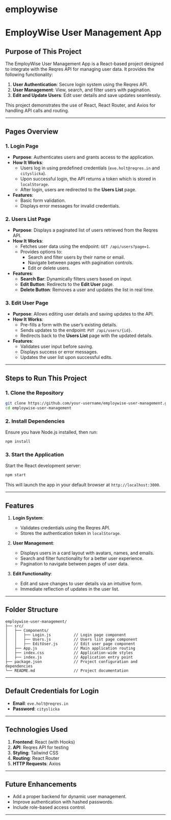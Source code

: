 # employwise

# EmployWise User Management App

## Purpose of This Project
The EmployWise User Management App is a React-based project designed to integrate with the Reqres API for managing user data. It provides the following functionality:
1. **User Authentication**: Secure login system using the Reqres API.
2. **User Management**: View, search, and filter users with pagination.
3. **Edit and Update Users**: Edit user details and save updates seamlessly.

This project demonstrates the use of React, React Router, and Axios for handling API calls and routing.

---

## Pages Overview

### 1. Login Page
   - **Purpose**: Authenticates users and grants access to the application.
   - **How It Works**:
     - Users log in using predefined credentials (`eve.holt@reqres.in` and `cityslicka`).
     - Upon successful login, the API returns a token which is stored in `localStorage`.
     - After login, users are redirected to the **Users List** page.
   - **Features**:
     - Basic form validation.
     - Displays error messages for invalid credentials.

### 2. Users List Page
   - **Purpose**: Displays a paginated list of users retrieved from the Reqres API.
   - **How It Works**:
     - Fetches user data using the endpoint: `GET /api/users?page=1`.
     - Provides options to:
       - Search and filter users by their name or email.
       - Navigate between pages with pagination controls.
       - Edit or delete users.
   - **Features**:
     - **Search Bar**: Dynamically filters users based on input.
     - **Edit Button**: Redirects to the **Edit User** page.
     - **Delete Button**: Removes a user and updates the list in real time.

### 3. Edit User Page
   - **Purpose**: Allows editing user details and saving updates to the API.
   - **How It Works**:
     - Pre-fills a form with the user’s existing details.
     - Sends updates to the endpoint: `PUT /api/users/{id}`.
     - Redirects back to the **Users List** page with the updated details.
   - **Features**:
     - Validates user input before saving.
     - Displays success or error messages.
     - Updates the user list upon successful edits.

---

## Steps to Run This Project

### 1. Clone the Repository
```bash
git clone https://github.com/your-username/employwise-user-management.git
cd employwise-user-management
```

### 2. Install Dependencies
Ensure you have Node.js installed, then run:
```bash
npm install
```

### 3. Start the Application
Start the React development server:
```bash
npm start
```
This will launch the app in your default browser at `http://localhost:3000`.

---

## Features
1. **Login System**:
   - Validates credentials using the Reqres API.
   - Stores the authentication token in `localStorage`.

2. **User Management**:
   - Displays users in a card layout with avatars, names, and emails.
   - Search and filter functionality for a better user experience.
   - Pagination to navigate between pages of user data.

3. **Edit Functionality**:
   - Edit and save changes to user details via an intuitive form.
   - Immediate reflection of updates in the user list.

---

## Folder Structure
```
employwise-user-management/
├── src/
│   ├── Components/
│   │   ├── Login.js          // Login page component
│   │   ├── Users.js          // Users list page component
│   │   ├── EditUser.js       // Edit user page component
│   ├── App.js                // Main application routing
│   ├── index.css             // Application-wide styles
│   ├── index.js              // Application entry point
├── package.json              // Project configuration and dependencies
└── README.md                 // Project documentation
```

---

## Default Credentials for Login
- **Email**: `eve.holt@reqres.in`
- **Password**: `cityslicka`

---

## Technologies Used
1. **Frontend**: React (with Hooks)
2. **API**: Reqres API for testing
3. **Styling**: Tailwind CSS
4. **Routing**: React Router
5. **HTTP Requests**: Axios

---

## Future Enhancements
- Add a proper backend for dynamic user management.
- Improve authentication with hashed passwords.
- Include role-based access control.

---

